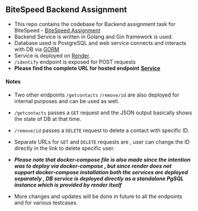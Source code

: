 ## BiteSpeed Backend Assignment

* This repo contains the codebase for Backend assignment task for BiteSpeed - [BiteSpeed Assignment](https://bitespeed.notion.site/Bitespeed-Backend-Task-Identity-Reconciliation-53392ab01fe149fab989422300423199)<br>
* Backend Service is written in Golang and Gin framework is used.
* Database used is PostgreSQL and web service connects and interacts with DB via [GORM](https://gorm.io/)
* Service is deployed on [Render](https://render.com/).
* `/identify` endpoint is exposed for POST requests
* **Please find the complete URL for hosted endpoint**  **[Service](https://bitespeed-backend-assignment-api.onrender.com/identify)**

#### Notes
* Two other endpoints `/getcontacts` `/remove/id` are also deployed for internal purposes and can be used as well.
* `/getcontacts` passes a `GET` request and the JSON output basically shows the state of DB at that time.
* `/remove/id` passes a `DELETE` request to delete a contact with specific ID.
* Separate URLs for `GET` and `DELETE` requests are []() []() , user can change the ID directly in the link to delete specific user.
* ***Please note that docker-compose file is also made since the intention was to deploy via docker-compose  , but since render does not support docker-compose installation both the services are deployed separately , DB service is deployed directly as a standalone PgSQL instance which is provided by render itself***

* More changes and updates will be done in future to all the endpoints and for various testcases.
